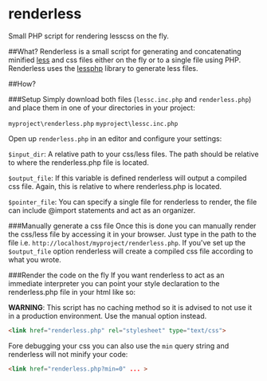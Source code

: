 renderless
==========

Small PHP script for rendering lesscss on the fly.

##What?
Renderless is a small script for generating and concatenating minified [less](http://lesscss.org/) and css files either on the fly or to a single file using PHP.
Renderless uses the [lessphp](http://leafo.net/lessphp/) library to generate less files.

##How?

###Setup
Simply download both files (`lessc.inc.php` and `renderless.php`) and place them in one of your directories in your project:

`myproject\renderless.php`
`myproject\lessc.inc.php`

Open up `renderless.php` in an editor and configure your settings:

`$input_dir`: A relative path to your css/less files. The path should be relative to where the renderless.php file is located.

`$output_file`: If this variable is defined renderless will output a compiled css file. Again, this is relative to where renderless.php is located.

`$pointer_file`: You can specify a single file for renderless to render, the file can include @import statements and act as an organizer.

###Manually generate a css file
Once this is done you can manually render the css/less file by accessing it in your browser.
Just type in the path to the file i.e. `http://localhost/myproject/renderless.php`.
If you've set up the `$output_file` option renderless will create a compiled css file according to what you wrote.

###Render the code on the fly
If you want renderless to act as an immediate interpreter you can point your style declaration to the renderless.php file in your html like so:

**WARNING**: This script has no caching method so it is advised to not use it in a production environment. Use the manual option instead.
```html
<link href="renderless.php" rel="stylesheet" type="text/css">
```

Fore debugging your css you can also use the `min` query string and renderless will not minify your code:
```html
<link href="renderless.php?min=0" ... >
```